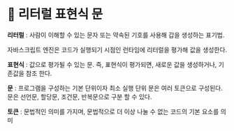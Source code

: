 
# :rocket: 리터럴 표현식 문 
**리터럴** : 사람이 이해할 수 있는 문자 또는 약속된 기호를 사용해 갑을 생성하는 표기법.

자바스크립트 엔진은 코드가 실행되기 시점인 런타임에 리터럴을 평가해 값을 생성한다.

**표현식** : 값으로 평가될 수 있는 문.
즉, 표현식이 평가되면, 새로운 값을 생성하거나, 기존값을 참조 한다.

**문** : 프로그램을 구성하는 기본 단위이자 최소 실행 단위
문은 여러 토큰으로 구성된다.
문은 선언문, 할당문, 조건문, 반복문으로 구분 할 수 있다.

**토큰** : 문법적인 의미를 가지며, 문법적으로 더 이상 나눌 수 없는 코드의 기본 요소를 의미